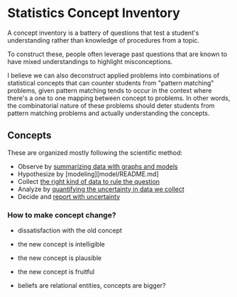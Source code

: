 # Statistics Concept Inventory

A concept inventory is a battery of questions that test a student's understanding
rather than knowledge of procedures from a topic.

To construct these, people often leverage past questions that are known to have
mixed understandings to highlight misconceptions.

I believe we can also deconstruct applied problems into combinations of statistical concepts
that can counter students from "pattern matching" problems, given pattern matching
tends to occur in the context where there's a one to one mapping between concept to problems.
In other words, the combinatorial nature of these problems should deter students
from pattern matching problems and actually understanding the concepts.

## Concepts

These are organized mostly following the scientific method:
- Observe by [summarizing data with graphs and models](summ/README.md)
- Hypothesize by [modeling][model/README.md]
- Collect [the right kind of data to rule the question](data/README.md)
- Analyze by [quantifying the uncertainty in data we collect](prob/README.md)
- Decide and [report with uncertainty](decide/README.md)

### How to make concept change?
- dissatisfaction with the old concept
- the new concept is intelligible
- the new concept is plausible
- the new concept is fruitful

- beliefs are relational entities, concepts are bigger?
